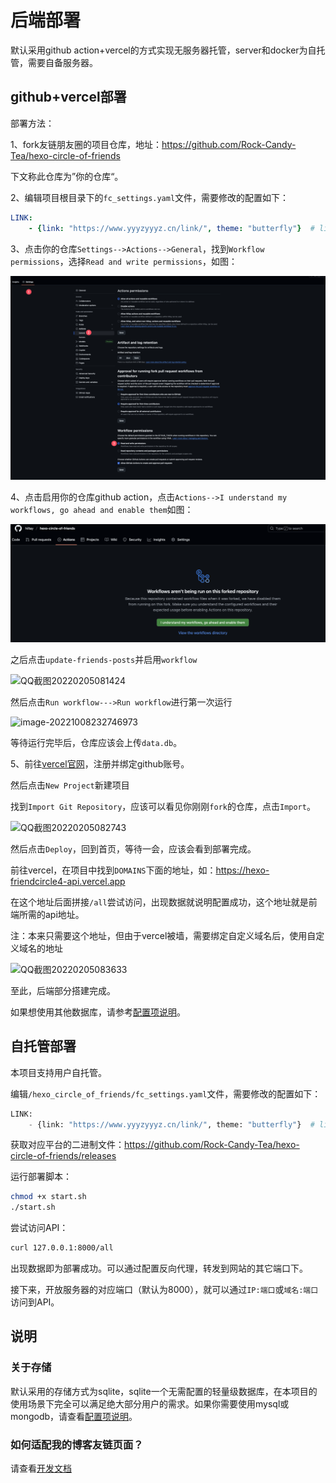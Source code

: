 # 后端部署

<!-- > 如果您不是第一次部署而是版本更新，旧版本有些配置可能已经不兼容，请以最新版本为准！版本更新方法见[版本更新](update) -->

默认采用github action+vercel的方式实现无服务器托管，server和docker为自托管，需要自备服务器。

## github+vercel部署

部署方法：

1、fork友链朋友圈的项目仓库，地址：https://github.com/Rock-Candy-Tea/hexo-circle-of-friends 

下文称此仓库为”你的仓库“。

2、编辑项目根目录下的`fc_settings.yaml`文件，需要修改的配置如下：

```yaml
LINK:
    - {link: "https://www.yyyzyyyz.cn/link/", theme: "butterfly"}  # link改为你的友链页地址，theme选择你的博客主题
```

3、点击你的仓库`Settings-->Actions-->General`，找到`Workflow permissions`，选择`Read and write permissions`，如图：

![actions权限修改.png](actions权限修改.png)


4、点击启用你的仓库github action，点击`Actions-->I understand my workflows, go ahead and enable them`如图：

![启用actions.png](启用actions.png)

之后点击`update-friends-posts`并启用`workflow`

![QQ截图20220205081424](QQ截图20220205081424.png)

然后点击`Run workflow--->Run workflow`进行第一次运行

![image-20221008232746973](image-20221008232746973.png)

等待运行完毕后，仓库应该会上传`data.db`。

5、前往[vercel官网](https://vercel.com/)，注册并绑定github账号。

然后点击`New Project`新建项目

找到`Import Git Repository`，应该可以看见你刚刚`fork`的仓库，点击`Import`。

![QQ截图20220205082743](QQ截图20220205082743.png)

然后点击`Deploy`，回到首页，等待一会，应该会看到部署完成。

前往vercel，在项目中找到`DOMAINS`下面的地址，如：https://hexo-friendcircle4-api.vercel.app

在这个地址后面拼接`/all`尝试访问，出现数据就说明配置成功，这个地址就是前端所需的api地址。

注：本来只需要这个地址，但由于vercel被墙，需要绑定自定义域名后，使用自定义域名的地址

![QQ截图20220205083633](QQ截图20220205083633.png)

至此，后端部分搭建完成。

如果想使用其他数据库，请参考[配置项说明](settings.md)。

## 自托管部署

本项目支持用户自托管。

编辑`/hexo_circle_of_friends/fc_settings.yaml`文件，需要修改的配置如下：

```python
LINK:
    - {link: "https://www.yyyzyyyz.cn/link/", theme: "butterfly"}  # link改为你的友链页地址，theme选择你的博客主题
```

获取对应平台的二进制文件：https://github.com/Rock-Candy-Tea/hexo-circle-of-friends/releases

运行部署脚本：

```bash
chmod +x start.sh
./start.sh
```

尝试访问API：

```bash
curl 127.0.0.1:8000/all
```

出现数据即为部署成功。可以通过配置反向代理，转发到网站的其它端口下。

接下来，开放服务器的对应端口（默认为8000），就可以通过`IP:端口`或`域名:端口`访问到API。

## 说明

### 关于存储

默认采用的存储方式为sqlite，sqlite一个无需配置的轻量级数据库，在本项目的使用场景下完全可以满足绝大部分用户的需求。如果你需要使用mysql或mongodb，请查看[配置项说明](settings.md)。

### 如何适配我的博客友链页面？

请查看[开发文档](developmentdoc.md?id=如何适配我的友链页面)